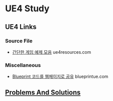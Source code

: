 ﻿# UE4 Study

## UE4 Links

### Source File
 * [간단한 게임 예제 모음](http://ue4resources.com/3d-projects) ue4resources.com

### Miscellaneous
 * [Blueprint 코드를 웹페이지로 공유](https://blueprintue.com) blueprintue.com
 
## [Problems And Solutions](PnS)
